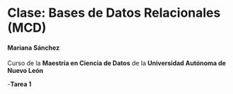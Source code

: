 # Clase: Bases de Datos Relacionales (MCD)
#### Mariana Sánchez

Curso de la **Maestría en Ciencia de Datos** de la **Universidad Autónoma de Nuevo León**

-**Tarea 1**



